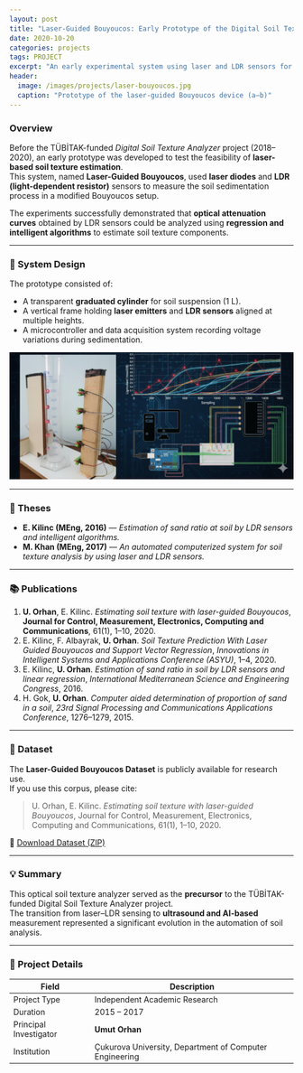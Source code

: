 ```yaml
---
layout: post
title: "Laser-Guided Bouyoucos: Early Prototype of the Digital Soil Texture Analyzer"
date: 2020-10-20
categories: projects
tags: PROJECT
excerpt: "An early experimental system using laser and LDR sensors for soil texture estimation, forming the foundation for the TÜBİTAK Digital Soil Texture Analyzer project."
header: 
  image: /images/projects/laser-bouyoucos.jpg
  caption: "Prototype of the laser-guided Bouyoucos device (a–b)"
---
```


### Overview
Before the TÜBİTAK-funded *Digital Soil Texture Analyzer* project (2018–2020), an early prototype was developed to test the feasibility of **laser-based soil texture estimation**.  
This system, named **Laser-Guided Bouyoucos**, used **laser diodes** and **LDR (light-dependent resistor)** sensors to measure the soil sedimentation process in a modified Bouyoucos setup.

The experiments successfully demonstrated that **optical attenuation curves** obtained by LDR sensors could be analyzed using **regression and intelligent algorithms** to estimate soil texture components.

---

### 🧪 System Design
The prototype consisted of:
- A transparent **graduated cylinder** for soil suspension (1 L).  
- A vertical frame holding **laser emitters** and **LDR sensors** aligned at multiple heights.  
- A microcontroller and data acquisition system recording voltage variations during sedimentation.  

![Laser-Guided Bouyoucos Prototype](/images/projects/laser-bouyoucos.jpg)

---

### 🧾 Theses
- **E. Kilinc (MEng, 2016)** — *Estimation of sand ratio at soil by LDR sensors and intelligent algorithms.*  
- **M. Khan (MEng, 2017)** — *An automated computerized system for soil texture analysis by using laser and LDR sensors.*

---

### 📚 Publications
1. **U. Orhan**, E. Kilinc. *Estimating soil texture with laser-guided Bouyoucos*, **Journal for Control, Measurement, Electronics, Computing and Communications**, 61(1), 1–10, 2020.  
2. E. Kilinc, F. Albayrak, **U. Orhan**. *Soil Texture Prediction With Laser Guided Bouyoucos and Support Vector Regression*, *Innovations in Intelligent Systems and Applications Conference (ASYU)*, 1–4, 2020.  
3. E. Kilinc, **U. Orhan**. *Estimation of sand ratio in soil by LDR sensors and linear regression*, *International Mediterranean Science and Engineering Congress*, 2016.  
4. H. Gok, **U. Orhan**. *Computer aided determination of proportion of sand in a soil*, *23rd Signal Processing and Communications Applications Conference*, 1276–1279, 2015.

---

### 💾 Dataset
The **Laser-Guided Bouyoucos Dataset** is publicly available for research use.  
If you use this corpus, please cite:  
> U. Orhan, E. Kilinc. *Estimating soil texture with laser-guided Bouyoucos*, Journal for Control, Measurement, Electronics, Computing and Communications, 61(1), 1–10, 2020.

📎 [Download Dataset (ZIP)](https://ceng.cu.edu.tr/uorhan/dosyalar/LGBDataset.zip)

---

### 💡 Summary
This optical soil texture analyzer served as the **precursor** to the TÜBİTAK-funded Digital Soil Texture Analyzer project.  
The transition from laser–LDR sensing to **ultrasound and AI-based** measurement represented a significant evolution in the automation of soil analysis.

---

### 📆 Project Details
| Field | Description |
|-------|-------------|
| Project Type | Independent Academic Research |
| Duration | 2015 – 2017 |
| Principal Investigator | **Umut Orhan** |
| Institution | Çukurova University, Department of Computer Engineering |
